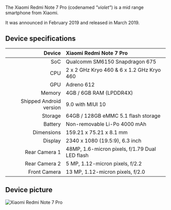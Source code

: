 The Xiaomi Redmi Note 7 Pro (codenamed _"violet"_) is a mid range smartphone from Xiaomi.

It was announced in February 2019 and released in March 2019.

## Device specifications

| Device       | Xiaomi Redmi Note 7 Pro                         |
| -----------: | :---------------------------------------------- |
| SoC          | Qualcomm SM6150 Snapdragon 675                  |
| CPU          | 2 x 2 GHz Kryo 460 & 6 x 1.2 GHz Kryo 460       |
| GPU          | Adreno 612                                      |
| Memory       | 4GB / 6GB RAM (LPDDR4X)                         |
| Shipped Android version | 9.0 with MIUI 10                     |
| Storage      | 64GB / 128GB eMMC 5.1 flash storage             |
| Battery      | Non-removable Li-Po 4000 mAh                    |
| Dimensions   | 159.21 x 75.21 x 8.1 mm                         |
| Display      | 2340 x 1080 (19.5:9), 6.3  inch                 |
| Rear Camera 1 | 48MP, 1.6-micron pixels, f/1.79 Dual LED flash |
| Rear Camera 2 | 5 MP, 1.12-micron pixels, f/2.2                |
| Front Camera | 13 MP, 1.12-micron pixels, f/2.0                |


## Device picture
![Xiaomi Redmi Note 7 Pro](https://fdn2.gsmarena.com/vv/pics/xiaomi/xiaomi-redmi-note-7-2.jpg)
